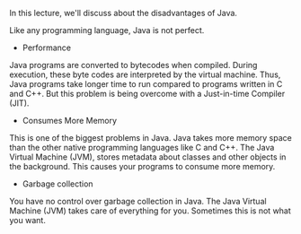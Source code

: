 In this lecture, we'll discuss about the disadvantages of Java.

Like any programming language, Java is not perfect.

 * Performance 
 
 Java programs are converted to bytecodes when compiled. During execution, these
 byte codes are interpreted by the virtual machine. Thus, Java programs take
 longer time to run compared to programs written in C and C++. But this problem is being overcome
 with a Just-in-time Compiler (JIT).

 * Consumes More Memory
  
 This is one of the biggest problems in Java. Java takes more memory space than the
 other native programming languages like C and C++. The Java Virtual Machine (JVM),
 stores metadata about classes and other objects in the background. This causes
 your programs to consume more memory.

 * Garbage collection
 
 You have no control over garbage collection in Java. The Java Virtual Machine (JVM)
 takes care of everything for you. Sometimes this is not what you want.